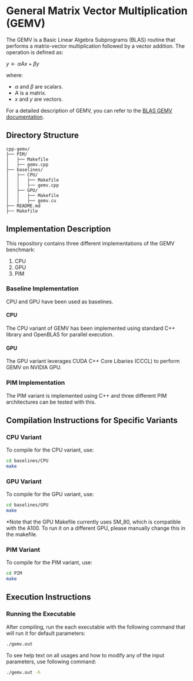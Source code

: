 # General Matrix Vector Multiplication (GEMV)

The GEMV is a Basic Linear Algebra Subprograms (BLAS) routine that performs a matrix-vector multiplication followed by a vector addition. The operation is defined as:

$y \leftarrow \alpha A x + \beta y$

where:
-  $\alpha$ and $\beta$ are scalars.
- $A$ is a matrix.
- $x$ and $y$ are vectors.

For a detailed description of GEMV, you can refer to the [BLAS GEMV documentation](http://www.netlib.org/blas/).

## Directory Structure

```
cpp-gemv/
├── PIM/
│   ├── Makefile
│   ├── gemv.cpp
├── baselines/
│   ├── CPU/
│   │   ├── Makefile
│   │   ├── gemv.cpp
│   ├── GPU/
│   │   ├── Makefile
│   │   ├── gemv.cu
├── README.md
├── Makefile
```

## Implementation Description

This repository contains three different implementations of the GEMV benchmark:

1. CPU
2. GPU
3. PIM

### Baseline Implementation

CPU and GPU have been used as baselines.

#### CPU

The CPU variant of GEMV has been implemented using standard C++ library and OpenBLAS for parallel execution.

#### GPU

The GPU variant leverages CUDA C++ Core Libaries (CCCL) to perform GEMV on NVIDIA GPU.

### PIM Implementation

The PIM variant is implemented using C++ and three different PIM architectures can be tested with this.

## Compilation Instructions for Specific Variants

### CPU Variant

To compile for the CPU variant, use:

```bash
cd baselines/CPU
make
```

### GPU Variant

To compile for the GPU variant, use:

```bash
cd baselines/GPU
make
```

*Note that the GPU Makefile currently uses SM_80, which is compatible with the A100. To run it on a different GPU, please manually change this in the makefile.

### PIM Variant

To compile for the PIM variant, use:

```bash
cd PIM
make
```

## Execution Instructions

### Running the Executable

After compiling, run the each executable with the following command that will run it for default parameters:

```bash
./gemv.out
```

To see help text on all usages and how to modify any of the input parameters, use following command:

```bash
./gemv.out -h
```
